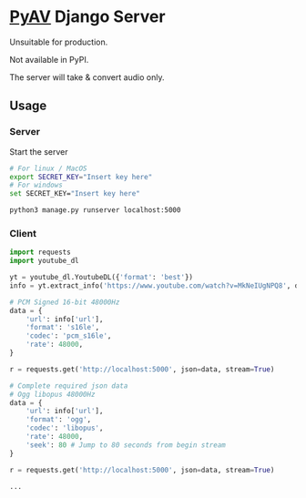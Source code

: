 # [PyAV](https://github.com/PyAV-Org/PyAV) Django Server

Unsuitable for production.

Not available in PyPI.

The server will take & convert audio only.

## Usage

### Server

Start the server

```bash
# For linux / MacOS
export SECRET_KEY="Insert key here"
# For windows
set SECRET_KEY="Insert key here"

python3 manage.py runserver localhost:5000
```

### Client

```python
import requests
import youtube_dl

yt = youtube_dl.YoutubeDL({'format': 'best'})
info = yt.extract_info('https://www.youtube.com/watch?v=MkNeIUgNPQ8', download=False)

# PCM Signed 16-bit 48000Hz
data = {
    'url': info['url'],
    'format': 's16le',
    'codec': 'pcm_s16le',
    'rate': 48000,
}

r = requests.get('http://localhost:5000', json=data, stream=True)

# Complete required json data
# Ogg libopus 48000Hz
data = {
    'url': info['url'],
    'format': 'ogg',
    'codec': 'libopus',
    'rate': 48000,
    'seek': 80 # Jump to 80 seconds from begin stream
}

r = requests.get('http://localhost:5000', json=data, stream=True)

...

```